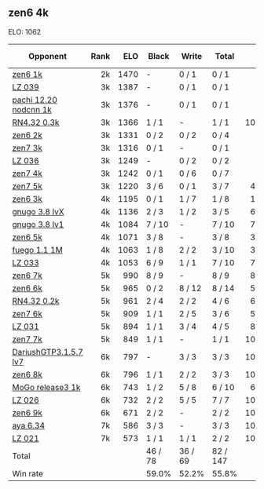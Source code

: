 ## zen6 4k ##

ELO: 1062

Opponent | Rank | ELO | Black | Write | Total | Win rate
---------|-----:|----:|-------|-------|-------|-------:
[zen6 1k](zen6%201k.md) | 2k | 1470 | - | 0 / 1 | 0 / 1 | 0.0%
[LZ 039](LZ%20039.md) | 3k | 1387 | - | 0 / 1 | 0 / 1 | 0.0%
[pachi 12.20 nodcnn 1k](pachi%2012.20%20nodcnn%201k.md) | 3k | 1376 | - | 0 / 1 | 0 / 1 | 0.0%
[RN4.32 0.3k](RN4.32%200.3k.md) | 3k | 1366 | 1 / 1 | - | 1 / 1 | 100.0%
[zen6 2k](zen6%202k.md) | 3k | 1331 | 0 / 2 | 0 / 2 | 0 / 4 | 0.0%
[zen7 3k](zen7%203k.md) | 3k | 1316 | 0 / 1 | - | 0 / 1 | 0.0%
[LZ 036](LZ%20036.md) | 3k | 1249 | - | 0 / 2 | 0 / 2 | 0.0%
[zen7 4k](zen7%204k.md) | 3k | 1242 | 0 / 1 | 0 / 6 | 0 / 7 | 0.0%
[zen7 5k](zen7%205k.md) | 3k | 1220 | 3 / 6 | 0 / 1 | 3 / 7 | 42.9%
[zen6 3k](zen6%203k.md) | 4k | 1195 | 0 / 1 | 1 / 7 | 1 / 8 | 12.5%
[gnugo 3.8 lvX](gnugo%203.8%20lvX.md) | 4k | 1136 | 2 / 3 | 1 / 2 | 3 / 5 | 60.0%
[gnugo 3.8 lv1](gnugo%203.8%20lv1.md) | 4k | 1084 | 7 / 10 | - | 7 / 10 | 70.0%
[zen6 5k](zen6%205k.md) | 4k | 1071 | 3 / 8 | - | 3 / 8 | 37.5%
[fuego 1.1 1M](fuego%201.1%201M.md) | 4k | 1063 | 1 / 8 | 2 / 2 | 3 / 10 | 30.0%
[LZ 033](LZ%20033.md) | 4k | 1053 | 6 / 9 | 1 / 1 | 7 / 10 | 70.0%
[zen6 7k](zen6%207k.md) | 5k | 990 | 8 / 9 | - | 8 / 9 | 88.9%
[zen6 6k](zen6%206k.md) | 5k | 965 | 0 / 2 | 8 / 12 | 8 / 14 | 57.1%
[RN4.32 0.2k](RN4.32%200.2k.md) | 5k | 961 | 2 / 4 | 2 / 2 | 4 / 6 | 66.7%
[zen7 6k](zen7%206k.md) | 5k | 909 | 1 / 1 | 2 / 5 | 3 / 6 | 50.0%
[LZ 031](LZ%20031.md) | 5k | 894 | 1 / 1 | 3 / 4 | 4 / 5 | 80.0%
[zen7 7k](zen7%207k.md) | 5k | 849 | 1 / 1 | - | 1 / 1 | 100.0%
[DariushGTP3.1.5.7 lv7](DariushGTP3.1.5.7%20lv7.md) | 6k | 797 | - | 3 / 3 | 3 / 3 | 100.0%
[zen6 8k](zen6%208k.md) | 6k | 796 | 1 / 1 | 2 / 2 | 3 / 3 | 100.0%
[MoGo release3 1k](MoGo%20release3%201k.md) | 6k | 743 | 1 / 2 | 5 / 8 | 6 / 10 | 60.0%
[LZ 026](LZ%20026.md) | 6k | 732 | 2 / 2 | 5 / 5 | 7 / 7 | 100.0%
[zen6 9k](zen6%209k.md) | 6k | 671 | 2 / 2 | - | 2 / 2 | 100.0%
[aya 6.34](aya%206.34.md) | 7k | 586 | 3 / 3 | - | 3 / 3 | 100.0%
[LZ 021](LZ%20021.md) | 7k | 573 | 1 / 1 | 1 / 1 | 2 / 2 | 100.0%
Total | | | 46 / 78 | 36 / 69 | 82 / 147 | 
Win rate| | | 59.0% | 52.2% | 55.8% | 

